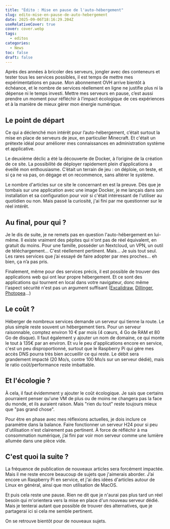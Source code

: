 ```yaml
---
title: "Édito : Mise en pause de l'auto-hébergement"
slug: edito-mise-en-pause-de-auto-hebergement
date: 2025-09-06T18:16:29.204Z
useRelativeCover: true
cover: cover.webp
tags:
  - editos
categories:
  - News
toc: false
draft: false
---
```


Après des années à bricoler des serveurs, jongler avec des conteneurs et tester tous les services possibles, il est temps de mettre mes expérimentations en pause. Mon abonnement OVH arrive bientôt à échéance, et le nombre de services réellement en ligne ne justifie plus ni la dépense ni le temps investi. Mettre mes serveurs en pause, c’est aussi prendre un moment pour réfléchir à l’impact écologique de ces expériences et à la manière de mieux gérer mon énergie numérique.

## Le point de départ

Ce qui a déclenché mon intérêt pour l’auto-hébergement, c’était surtout la mise en place de serveurs de jeux, en particulier Minecraft. Et c'était un prétexte idéal pour améliorer mes connaissances en administration système et applicative.

Le deuxième déclic a été la découverte de Docker, à l’origine de la création de ce site. La possibilité de déployer rapidement plein d’applications a éveillé mon enthousiasme. C’était un terrain de jeu : on déploie, on teste, et si ça ne va pas, on dégage et on recommence, sans altérer le système.

Le nombre d'articles sur ce site le concernant en est la preuve. Dès que je tombais sur une application avec une image Docker, je me lançais dans son installation et sa configuration pour voir si c'était intéressant de l'utiliser au quotidien ou non. Mais passé la curiosité, j'ai fini par me questionner sur le réel intérêt.

## Au final, pour qui ?

Je le dis de suite, je ne remets pas en question l'auto-hébergement en lui-même. Il existe vraiment des pépites qui n'ont pas de réel équivalent, en gratuit du moins. Pour une famille, posséder un Nextcloud, un VPN, un outil de téléchargement... C'est réellement pertinent. Mais... Je suis tout seul. Les rares services que j’ai essayé de faire adopter par mes proches… eh bien, ça n’a pas pris.

Finalement, même pour des services précis, il est possible de trouver des applications web qui ont leur propre hébergement. Et ce sont des applications qui tournent en local dans votre navigateur, donc même l'aspect sécurité n'est pas un argument suffisant ([Excalidraw](https://excalidraw.com/), [Dillinger](https://dillinger.io/), [Photopea](https://www.photopea.com/)...)

## Le coût ?

Héberger de nombreux services demande un serveur qui tienne la route. Le plus simple reste souvent un hébergement tiers. Pour un serveur raisonnable, comptez environ 10 € par mois (4 cœurs, 4 Go de RAM et 80 Go de disque). Il faut également y ajouter un nom de domaine, ce qui monte le tout à 135€ par an environ. Et vu le peu d'applications encore en service, c'est un peu disproportionné, surtout que le Raspberry Pi qui gère mes accès DNS pourra très bien accueillir ce qui reste. Le débit sera grandement impacté (20 Mo/s, contre 100 Mo/s sur un serveur dédié), mais le ratio coût/performance reste imbattable.

## Et l'écologie ?

À cela, il faut évidemment y ajouter le coût écologique. Je sais que certains pourraient penser qu'une VM de plus ou de moins ne changera pas la face du monde, et ils auraient raison. Mais "rien du tout" reste toujours mieux que "pas grand chose". 

Pour être en phase avec mes réflexions actuelles, je dois inclure ce paramètre dans la balance. Faire fonctionner un serveur H24 pour si peu d'utilisation n'est clairement pas pertinent. À force de réfléchir à ma consommation numérique, j’ai fini par voir mon serveur comme une lumière allumée dans une pièce vide.

## C'est quoi la suite ?

La fréquence de publication de nouveaux articles sera forcément impactée. Mais il me reste encore beaucoup de sujets que j'aimerais aborder. J’ai encore un Raspberry Pi en service, et j'ai des idées d'articles autour de Linux en général, ainsi que mon utilisation de MacOS.

Et puis cela reste une pause. Rien ne dit que je n'aurai pas plus tard un réel besoin qui m'orientera vers la mise en place d'un nouveau serveur dédié. Mais je tenterai autant que possible de trouver des alternatives, que je partagerai ici si cela me semble pertinent.

On se retrouve bientôt pour de nouveaux sujets.